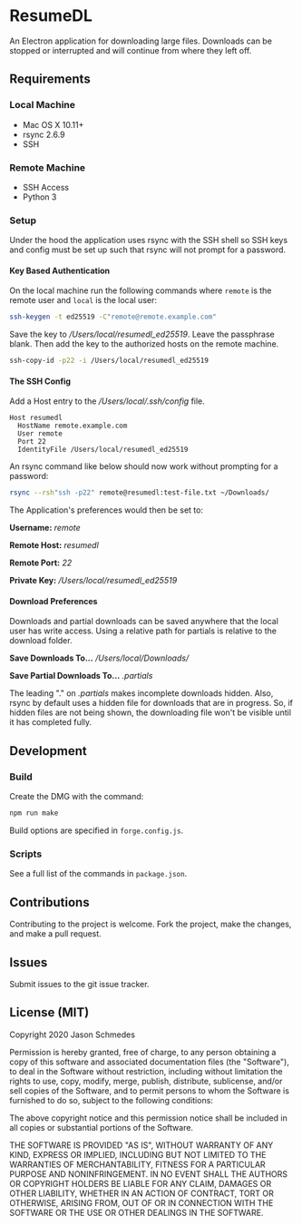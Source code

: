 # ResumeDL

An Electron application for downloading large files. Downloads can be stopped or interrupted and will continue from where they left off.

## Requirements

### Local Machine
- Mac OS X 10.11+
- rsync 2.6.9
- SSH

### Remote Machine
- SSH Access
- Python 3

### Setup

Under the hood the application uses rsync with the SSH shell so SSH keys and config must be set up such that rsync will not prompt for a password.

#### Key Based Authentication

On the local machine run the following commands where `remote` is the remote user and `local` is the local user:

```sh
ssh-keygen -t ed25519 -C"remote@remote.example.com"
```

Save the key to */Users/local/resumedl_ed25519*. Leave the passphrase blank.
Then add the key to the authorized hosts on the remote machine.

```sh
ssh-copy-id -p22 -i /Users/local/resumedl_ed25519
```

#### The SSH Config

Add a Host entry to the */Users/local/.ssh/config* file.

```
Host resumedl
  HostName remote.example.com
  User remote
  Port 22
  IdentityFile /Users/local/resumedl_ed25519
```

An rsync command like below should now work without prompting for a password:

```sh
rsync --rsh"ssh -p22" remote@resumedl:test-file.txt ~/Downloads/
```

The Application's preferences would then be set to:

**Username:** *remote*

**Remote Host:** *resumedl*

**Remote Port:** *22*

**Private Key:** */Users/local/resumedl_ed25519*

#### Download Preferences

Downloads and partial downloads can be saved anywhere that the local user has write access. Using a relative path for partials is relative to the download folder.

**Save Downloads To...** */Users/local/Downloads/*

**Save Partial Downloads To...**  *.partials*

The leading "." on *.partials* makes incomplete downloads hidden. Also, rsync by default uses a hidden file for downloads that are in progress. So, if hidden files are not being shown, the downloading file won't be visible until it has completed fully.


## Development

### Build

Create the DMG with the command:

```sh
npm run make
```

Build options are specified in `forge.config.js`.

### Scripts

See a full list of the commands in `package.json`.


## Contributions

Contributing to the project is welcome. Fork the project, make the changes, and
make a pull request.


## Issues

Submit issues to the git issue tracker.


## License (MIT)

Copyright 2020 Jason Schmedes

Permission is hereby granted, free of charge, to any person obtaining a copy of this software and associated documentation files (the "Software"), to deal in the Software without restriction, including without limitation the rights to use, copy, modify, merge, publish, distribute, sublicense, and/or sell copies of the Software, and to permit persons to whom the Software is furnished to do so, subject to the following conditions:

The above copyright notice and this permission notice shall be included in all copies or substantial portions of the Software.

THE SOFTWARE IS PROVIDED "AS IS", WITHOUT WARRANTY OF ANY KIND, EXPRESS OR IMPLIED, INCLUDING BUT NOT LIMITED TO THE WARRANTIES OF MERCHANTABILITY, FITNESS FOR A PARTICULAR PURPOSE AND NONINFRINGEMENT. IN NO EVENT SHALL THE AUTHORS OR COPYRIGHT HOLDERS BE LIABLE FOR ANY CLAIM, DAMAGES OR OTHER LIABILITY, WHETHER IN AN ACTION OF CONTRACT, TORT OR OTHERWISE, ARISING FROM, OUT OF OR IN CONNECTION WITH THE SOFTWARE OR THE USE OR OTHER DEALINGS IN THE SOFTWARE.
